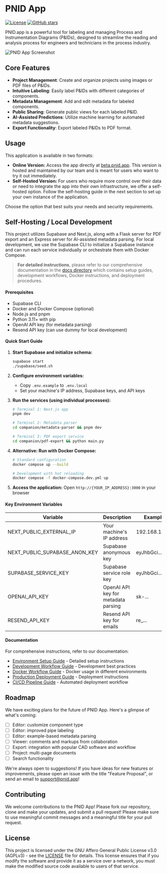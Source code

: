 # PNID App

[![License](https://img.shields.io/badge/license-AGPLv3-blue.svg)](LICENSE)
[![GitHub stars](https://img.shields.io/github/stars/yourusername/pnid-app.svg)](https://github.com/cronwell-ai/pnid-app/stargazers)

PNID.app is a powerful tool for labeling and managing Process and Instrumentation Diagrams (P&IDs), designed to streamline the reading and analysis process for engineers and technicians in the process industry.

![PNID App Screenshot](https://i.ibb.co/S07bvPv/labels-dark.png)

## Core Features

- **Project Management**: Create and organize projects using images or PDF files of P&IDs.
- **Intuitive Labeling**: Easily label P&IDs with different categories of components.
- **Metadata Management**: Add and edit metadata for labeled components.
- **Public Sharing**: Generate public views for each labeled P&ID.
- **AI-Assisted Predictions**: Utilize machine learning for automated metadata suggestions.
- **Export Functionality**: Export labeled P&IDs to PDF format.

## Usage
This application is available in two formats:

* **Online Version:** Access the app directly at [beta.pnid.app](beta.pnid.app). This version is hosted and maintained by our team and is meant for users who want to try it out immediately.
* **Self-Hosted Version:** For users who require more control over their data or need to integrate the app into their own infrastructure, we offer a self-hosted option. Follow the self-hosting guide in the next section to set up your own instance of the application.

Choose the option that best suits your needs and security requirements.

## Self-Hosting / Local Development

This project utilizes Supabase and Next.js, along with a Flask server for PDF export and an Express server for AI-assisted metadata parsing. For local development, we use the Supabase CLI to initialize a Supabase instance and can run each service individually or orchestrate them with Docker Compose.

> **For detailed instructions**, please refer to our comprehensive documentation in the [docs directory](./docs/README.md) which contains setup guides, development workflows, Docker instructions, and deployment procedures.

#### Prerequisites

- Supabase CLI
- Docker and Docker Compose (optional)
- Node.js and pnpm
- Python 3.11+ with pip 
- OpenAI API key (for metadata parsing)
- Resend API key (can use dummy for local development)

#### Quick Start Guide

1. **Start Supabase and initialize schema:**
   ```bash
   supabase start
   ./supabase/seed.sh
   ```

2. **Configure environment variables:**
   - Copy `.env.example` to `.env.local`
   - Set your machine's IP address, Supabase keys, and API keys

3. **Run the services (using individual processes):**
   ```bash
   # Terminal 1: Next.js app
   pnpm dev
   
   # Terminal 2: Metadata parser
   cd companion/metadata-parser && pnpm dev
   
   # Terminal 3: PDF export service
   cd companion/pdf-export && python main.py
   ```

4. **Alternative: Run with Docker Compose:**
   ```bash
   # Standard configuration
   docker compose up --build
   
   # Development with hot reloading
   docker compose -f docker-compose.dev.yml up
   ```

5. **Access the application:**
   Open `http://{YOUR_IP_ADDRESS}:3000` in your browser

#### Key Environment Variables

| Variable | Description | Example |
|----------|-------------|---------|
| NEXT_PUBLIC_EXTERNAL_IP | Your machine's IP address | 192.168.1.147 |
| NEXT_PUBLIC_SUPABASE_ANON_KEY | Supabase anonymous key | eyJhbGci... |
| SUPABASE_SERVICE_KEY | Supabase service role key | eyJhbGci... |
| OPENAI_API_KEY | OpenAI API key for metadata parsing | sk-... |
| RESEND_API_KEY | Resend API key for emails | re_... |

#### Documentation

For comprehensive instructions, refer to our documentation:

- [Environment Setup Guide](./docs/environment-setup.md) - Detailed setup instructions
- [Development Workflow Guide](./docs/development-workflow.md) - Development best practices
- [Docker Workflow Guide](./docs/docker-workflow.md) - Docker usage in different environments
- [Production Deployment Guide](./docs/production-deployment.md) - Deployment instructions
- [CI/CD Pipeline Guide](./docs/ci-cd-guide.md) - Automated deployment workflow


## Roadmap

We have exciting plans for the future of PNID App. Here's a glimpse of what's coming:

- [ ] Editor: customize component type
- [ ] Editor: improved pipe labeling
- [ ] Editor: example-based metadata parsing
- [ ] Viewer: comments and markups from collaboration
- [ ] Export: integration with popular CAD software and workflow
- [ ] Project: multi-page documents
- [ ] Search functionality

We're always open to suggestions! If you have ideas for new features or improvements, please open an issue with the title "Feature Proposal", or send an email to support@pnid.app!

## Contributing

We welcome contributions to the PNID App! Please fork our repository, clone and make your updates, and submit a pull request! Please make sure to use meaningful commit messages and a meaningful title for your pull request.

## License

This project is licensed under the GNU Affero General Public License v3.0 (AGPLv3) - see the [LICENSE](LICENSE.txt) file for details. This license ensures that if you modify the software and provide it as a service over a network, you must make the modified source code available to users of that service.